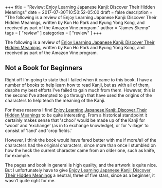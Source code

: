 +++
title = "Review: Enjoy Learning Japanese Kanji: Discover Their Hidden Meanings"
date = 2017-07-30T10:50:52-05:00
draft = false
description = "The following is a review of Enjoy Learning Japanese Kanji: Discover Their Hidden Meanings, written by Kun Ho Park and Kyung Yong Kong, and received as part of the Amazon Vine program."
author = "James Skemp"
tags = [ "review" ]
categories = [ "review" ]
+++

The following is a review of [Enjoy Learning Japanese Kanji: Discover Their Hidden Meanings][review], written by Kun Ho Park and Kyung Yong Kong, and received as part of the Amazon Vine program.

## Not a Book for Beginners
Right off I'm going to state that I failed when it came to this book. I have a number of books to help learn how to read Kanji, but as with all of them, despite my best efforts I've failed to gain much from them. However, this is the second I've attempted to go through that have used the origins of the characters to help teach the meaning of the Kanji.

For these reasons I find [Enjoy Learning Japanese Kanji: Discover Their Hidden Meanings][review] to be quite interesting. From a historical standpoint it certainly makes sense that 'school' would be made up of the Kanji for 'wood' and 'exchange' (as in to exchange knowledge), or for 'village' to consist of 'land' and 'crop fields.'

However, I think the book would have fared better with me if more/all of the characters had the original characters, since more than once I stumbled on how the heck the current character came from an older one, such as knife, for example.

The pages and book in general is high quality, and the artwork is quite nice. But I unfortunately have to give [Enjoy Learning Japanese Kanji: Discover Their Hidden Meanings][review] a neutral, three of five stars, since as a beginner, it wasn't quite right for me.

[review]: http://amzn.to/2vjrUPz
